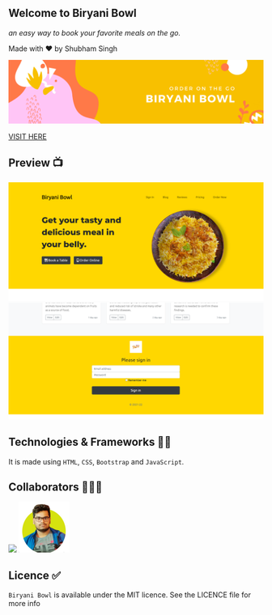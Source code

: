 ## Welcome to Biryani Bowl
_an easy way to book your favorite meals on the go._

Made with ❤️ by Shubham Singh

![image](biryani-bowl.png)

[VISIT HERE](https://codestarsingh.github.io/biryanibowl/ "Click here")

## Preview 📺

![App Screenshot](preview1.png)
<br>
![App Screenshot](preview2.png)

## Technologies & Frameworks 👨‍💻

It is made using `HTML`, `CSS`, `Bootstrap` and `JavaScript`.

## Collaborators 🧑‍🤝‍🧑

<p float="left">
  <img src="/me.png" width="100" />
  <img src="/raju.png" width="100" /> 
</p>

## Licence ✅

`Biryani Bowl` is available under the MIT licence. See the LICENCE file for more info
